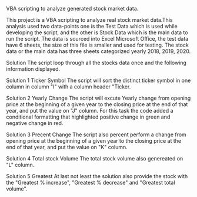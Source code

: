 VBA scripting to analyze generated stock market data.

This project is a VBA scripting to analyze real stock market data.This analysis used two data-points one is the Test Data which is used while developing the script, and the other is Stock Data which is the main data to run the script. The data is sourced into Excel Microsoft Office, the test data have 6 sheets, the size of this file is smaller and used for testing. The stock data or the main data has three sheets categorized yearly 2018, 2019, 2020.

Solution
The script loop through all the stocks data once and the following information displayed.

Solution 1 Ticker Symbol
The script will sort the distinct ticker symbol in one column in column "I" with a column header "Ticker.

Solution 2 Yearly Change
The script will excute Yearly change from opening price at the beginning of a given year to the closing price at the end of that year, and put the value on "J" column. For this task the code added a conditional formatting that highlighted positive change in green and negative change in red.

Solution 3 Precent Change
The script also percent perform a change from opening price at the beginning of a given year to the closing price at the end of that year, and put the value on "K" column.

Solution 4 Total stock Volume
The total stock volume also genereated on "L" column.

Solution 5 Greatest
At last not least the solution also provide the stock with the "Greatest % increase", "Greatest % decrease" and "Greatest total volume".

